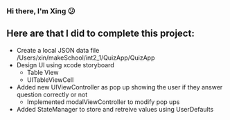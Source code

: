 ### Hi there, I'm Xing  😕

## Here are that I did to complete this project:
- Create a local JSON data file
    /Users/xin/makeSchool/int2_1/QuizApp/QuizApp
- Design UI using xcode storyboard
    - Table View
    - UITableViewCell
- Added new UIViewController as pop up showing the user if they answer question correctly or not
    - Implemented modalViewController to modify pop ups
- Added StateManager to store and retreive values using UserDefaults
